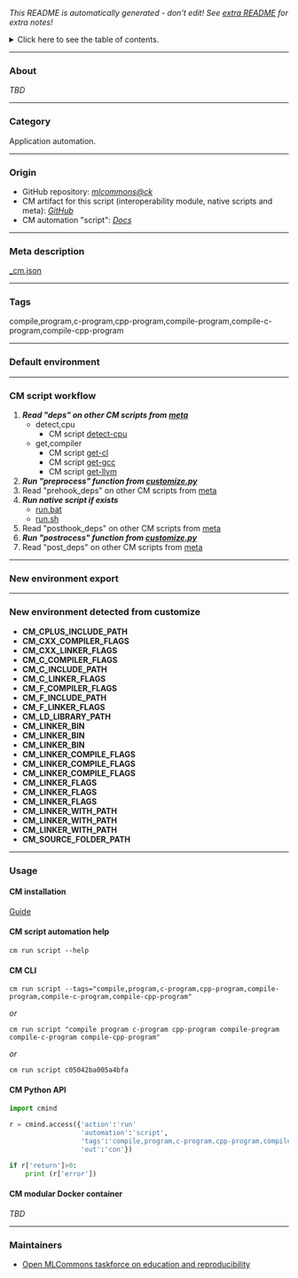 *This README is automatically generated - don't edit! See [extra README](README-extra.md) for extra notes!*

<details>
<summary>Click here to see the table of contents.</summary>

* [About](#about)
* [Category](#category)
* [Origin](#origin)
* [Meta description](#meta-description)
* [Tags](#tags)
* [Default environment](#default-environment)
* [CM script workflow](#cm-script-workflow)
* [New environment export](#new-environment-export)
* [New environment detected from customize](#new-environment-detected-from-customize)
* [Usage](#usage)
  * [ CM installation](#cm-installation)
  * [ CM script automation help](#cm-script-automation-help)
  * [ CM CLI](#cm-cli)
  * [ CM Python API](#cm-python-api)
  * [ CM modular Docker container](#cm-modular-docker-container)
* [Maintainers](#maintainers)

</details>

___
### About

*TBD*
___
### Category

Application automation.
___
### Origin

* GitHub repository: *[mlcommons@ck](https://github.com/mlcommons/ck/tree/master/cm-mlops)*
* CM artifact for this script (interoperability module, native scripts and meta): *[GitHub](https://github.com/mlcommons/ck/tree/master/cm-mlops/script/compile-program)*
* CM automation "script": *[Docs](https://github.com/octoml/ck/blob/master/docs/list_of_automations.md#script)*

___
### Meta description
[_cm.json](_cm.json)

___
### Tags
compile,program,c-program,cpp-program,compile-program,compile-c-program,compile-cpp-program

___
### Default environment

___
### CM script workflow

  1. ***Read "deps" on other CM scripts from [meta](https://github.com/mlcommons/ck/tree/master/cm-mlops/script/compile-program/_cm.json)***
     * detect,cpu
       - CM script [detect-cpu](https://github.com/mlcommons/ck/tree/master/cm-mlops/script/detect-cpu)
     * get,compiler
       - CM script [get-cl](https://github.com/mlcommons/ck/tree/master/cm-mlops/script/get-cl)
       - CM script [get-gcc](https://github.com/mlcommons/ck/tree/master/cm-mlops/script/get-gcc)
       - CM script [get-llvm](https://github.com/mlcommons/ck/tree/master/cm-mlops/script/get-llvm)
  1. ***Run "preprocess" function from [customize.py](https://github.com/mlcommons/ck/tree/master/cm-mlops/script/compile-program/customize.py)***
  1. Read "prehook_deps" on other CM scripts from [meta](https://github.com/mlcommons/ck/tree/master/cm-mlops/script/compile-program/_cm.json)
  1. ***Run native script if exists***
     * [run.bat](https://github.com/mlcommons/ck/tree/master/cm-mlops/script/compile-program/run.bat)
     * [run.sh](https://github.com/mlcommons/ck/tree/master/cm-mlops/script/compile-program/run.sh)
  1. Read "posthook_deps" on other CM scripts from [meta](https://github.com/mlcommons/ck/tree/master/cm-mlops/script/compile-program/_cm.json)
  1. ***Run "postrocess" function from [customize.py](https://github.com/mlcommons/ck/tree/master/cm-mlops/script/compile-program/customize.py)***
  1. Read "post_deps" on other CM scripts from [meta](https://github.com/mlcommons/ck/tree/master/cm-mlops/script/compile-program/_cm.json)
___
### New environment export

___
### New environment detected from customize

* **CM_CPLUS_INCLUDE_PATH**
* **CM_CXX_COMPILER_FLAGS**
* **CM_CXX_LINKER_FLAGS**
* **CM_C_COMPILER_FLAGS**
* **CM_C_INCLUDE_PATH**
* **CM_C_LINKER_FLAGS**
* **CM_F_COMPILER_FLAGS**
* **CM_F_INCLUDE_PATH**
* **CM_F_LINKER_FLAGS**
* **CM_LD_LIBRARY_PATH**
* **CM_LINKER_BIN**
* **CM_LINKER_BIN**
* **CM_LINKER_BIN**
* **CM_LINKER_COMPILE_FLAGS**
* **CM_LINKER_COMPILE_FLAGS**
* **CM_LINKER_COMPILE_FLAGS**
* **CM_LINKER_FLAGS**
* **CM_LINKER_FLAGS**
* **CM_LINKER_FLAGS**
* **CM_LINKER_WITH_PATH**
* **CM_LINKER_WITH_PATH**
* **CM_LINKER_WITH_PATH**
* **CM_SOURCE_FOLDER_PATH**
___
### Usage

#### CM installation
[Guide](https://github.com/mlcommons/ck/blob/master/docs/installation.md)

#### CM script automation help
```cm run script --help```

#### CM CLI
`cm run script --tags="compile,program,c-program,cpp-program,compile-program,compile-c-program,compile-cpp-program"`

*or*

`cm run script "compile program c-program cpp-program compile-program compile-c-program compile-cpp-program"`

*or*

`cm run script c05042ba005a4bfa`

#### CM Python API

```python
import cmind

r = cmind.access({'action':'run'
                  'automation':'script',
                  'tags':'compile,program,c-program,cpp-program,compile-program,compile-c-program,compile-cpp-program'
                  'out':'con'})

if r['return']>0:
    print (r['error'])
```

#### CM modular Docker container
*TBD*
___
### Maintainers

* [Open MLCommons taskforce on education and reproducibility](https://github.com/mlcommons/ck/blob/master/docs/mlperf-education-workgroup.md)